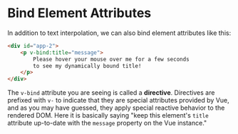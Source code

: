 # Bind Element Attributes
In addition to text interpolation, we can also bind element attributes like this:

```html
<div id="app-2">
	<p v-bind:title="message">
		Please hover your mouse over me for a few seconds
		to see my dynamically bound title!
	</p>
</div>
```

The `v-bind` attribute you are seeing is called a **directive**. Directives are prefixed with `v-` to indicate that they are special attributes provided by Vue, and as you may have guessed, they apply special reactive behavior to the rendered DOM. Here it is basically saying "keep this element's `title` attribute up-to-date with the `message` property on the Vue instance."